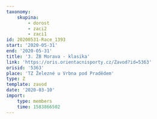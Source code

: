 ```yaml
---
taxonomy:
    skupina:
        - dorost
        - zaci2
        - zaci1
id: 20200531-Race_1393
start: '2020-05-31'
end: '2020-05-31'
title: '3. ŽB Morava - klasika'
link: 'https://oris.orientacnisporty.cz/Zavod?id=5363'
orisid: '5363'
place: 'TZ Železné u Vrbna pod Pradědem'
type: Z
template: zavod
date: '2020-03-10'
import:
    type: members
    time: 1583866502
---
```

